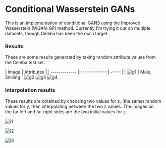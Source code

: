 # Conditional Wasserstein GANs

This is an implementation of conditional GANS using the Improved Wasserstein (WGAN-GP) method.
Currently I'm trying it out on multiple datasets, though Celeba has been the main target.

### Results
These are some results generated by taking random attribute values from the Celeba test set.

| Image | Attributes |
| ------------- |:-------------:| -----:|
| ![g1](https://i.imgur.com/lGnnXzq.png) | Male, Smiling |
![g2](https://i.imgur.com/zfAfNI8.png)
![g3](https://i.imgur.com/51rzV8s.png)
![g4](https://i.imgur.com/rCYeDw2.png)



### Interpolation results
These results are obtained by choosing two values for z, (the same) random values for y, then
interpolating between the two z values. The images on the far left and far right sides are
the two initial values for z.

![i1](https://i.imgur.com/Ca6nRZt.png)

![i2](https://i.imgur.com/7sxwx1a.png)

![i3](https://i.imgur.com/PaDw1RV.png)
